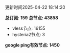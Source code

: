 更新时间2025-04-22 18:14:20

**总订阅: 159**
**总节点: 43858**
- vless节点: 16155
- hysteria2节点: 3

**google ping有效节点: 1450**
